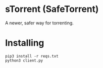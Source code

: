# sTorrent (SafeTorrent)
A newer, safer way for torrenting.

# Installing
```
pip3 install -r reqs.txt
python3 client.py
```
